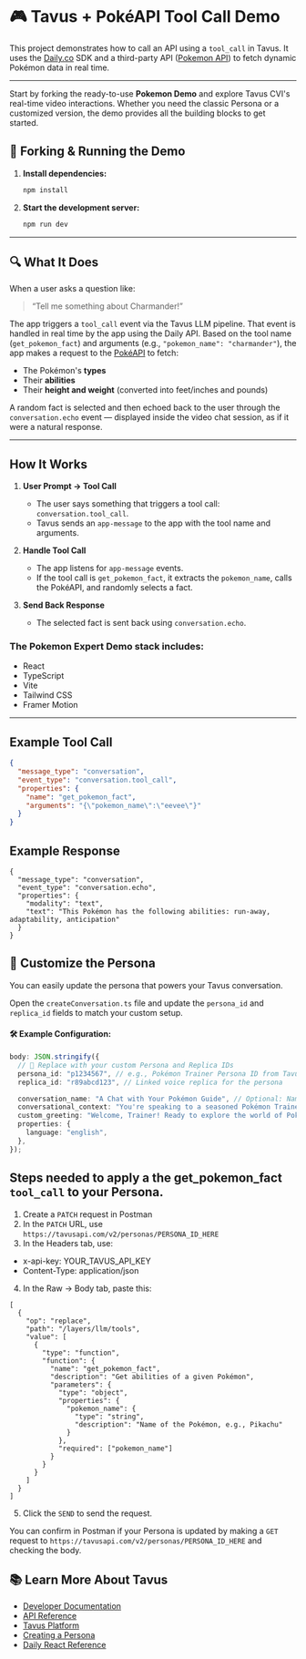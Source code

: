 # 🎮 Tavus + PokéAPI Tool Call Demo

This project demonstrates how to call an API using a `tool_call` in Tavus. It uses the [Daily.co](https://www.daily.co/) SDK and a third-party API ([Pokemon API](https://pokeapi.co/)) to fetch dynamic Pokémon data in real time.

---

Start by forking the ready-to-use **Pokemon Demo** and explore Tavus CVI's real-time video interactions. Whether you need the classic Persona or a customized version, the demo provides all the building blocks to get started.  

## 🍴 **Forking & Running the Demo**  

1. **Install dependencies:**
   ```bash
   npm install
   ```

2. **Start the development server:**
   ```bash
   npm run dev
   ```

---

## 🔍 What It Does

When a user asks a question like:

> “Tell me something about Charmander!”

The app triggers a `tool_call` event via the Tavus LLM pipeline. That event is handled in real time by the app using the Daily API. Based on the tool name (`get_pokemon_fact`) and arguments (e.g., `"pokemon_name": "charmander"`), the app makes a request to the [PokéAPI](https://pokeapi.co) to fetch:

- The Pokémon's **types**
- Their **abilities**
- Their **height and weight** (converted into feet/inches and pounds)

A random fact is selected and then echoed back to the user through the `conversation.echo` event — displayed inside the video chat session, as if it were a natural response.

---

## How It Works

1. **User Prompt → Tool Call**
   - The user says something that triggers a tool call: `conversation.tool_call`.
   - Tavus sends an `app-message` to the app with the tool name and arguments.

2. **Handle Tool Call**
   - The app listens for `app-message` events.
   - If the tool call is `get_pokemon_fact`, it extracts the `pokemon_name`, calls the PokéAPI, and randomly selects a fact.

3. **Send Back Response**
   - The selected fact is sent back using `conversation.echo`.


### **The Pokemon Expert Demo stack includes:**
- React
- TypeScript
- Vite
- Tailwind CSS
- Framer Motion

---

##  Example Tool Call

```json
{
  "message_type": "conversation",
  "event_type": "conversation.tool_call",
  "properties": {
    "name": "get_pokemon_fact",
    "arguments": "{\"pokemon_name\":\"eevee\"}"
  }
}
```

## Example Response

```
{
  "message_type": "conversation",
  "event_type": "conversation.echo",
  "properties": {
    "modality": "text",
    "text": "This Pokémon has the following abilities: run-away, adaptability, anticipation"
  }
}
```


## 🧬 Customize the Persona

You can easily update the persona that powers your Tavus conversation.

Open the `createConversation.ts` file and update the `persona_id` and `replica_id` fields to match your custom setup.

#### 🛠️ Example Configuration:

```ts
body: JSON.stringify({
  // 🧠 Replace with your custom Persona and Replica IDs
  persona_id: "p1234567", // e.g., Pokémon Trainer Persona ID from Tavus
  replica_id: "r89abcd123", // Linked voice replica for the persona

  conversation_name: "A Chat with Your Pokémon Guide", // Optional: Name your session
  conversational_context: "You're speaking to a seasoned Pokémon Trainer who loves sharing fun facts and lore.", // Helps set tone and context
  custom_greeting: "Welcome, Trainer! Ready to explore the world of Pokémon?", // First thing users will hear
  properties: {
    language: "english", 
  },
});
```


## Steps needed to apply a the get_pokemon_fact `tool_call` to your Persona.

1. Create a `PATCH` request in Postman
2. In the `PATCH` URL, use  `https://tavusapi.com/v2/personas/PERSONA_ID_HERE`
3. In the Headers tab, use:
- x-api-key: YOUR_TAVUS_API_KEY
- Content-Type: application/json
4. In the Raw -> Body tab, paste this:

```
[
  {
    "op": "replace",
    "path": "/layers/llm/tools",
    "value": [
      {
        "type": "function",
        "function": {
          "name": "get_pokemon_fact",
          "description": "Get abilities of a given Pokémon",
          "parameters": {
            "type": "object",
            "properties": {
              "pokemon_name": {
                "type": "string",
                "description": "Name of the Pokémon, e.g., Pikachu"
              }
            },
            "required": ["pokemon_name"]
          }
        }
      }
    ]
  }
]
```
5. Click the `SEND` to send the request.

You can confirm in Postman if your Persona is updated by making a `GET` request to `https://tavusapi.com/v2/personas/PERSONA_ID_HERE` and checking the body.

## 📚 **Learn More About Tavus**  

- [Developer Documentation](https://docs.tavus.io/)  
- [API Reference](https://docs.tavus.io/api-reference/)
- [Tavus Platform](https://platform.tavus.io/)  
- [Creating a Persona](https://docs.tavus.io/sections/conversational-video-interface/creating-a-persona)
- [Daily React Reference](https://docs.daily.co/reference/daily-react)

